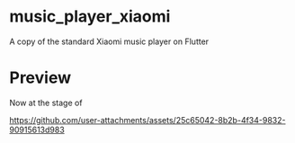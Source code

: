 # music_player_xiaomi

A copy of the standard Xiaomi music player on Flutter
# Preview
Now at the stage of


https://github.com/user-attachments/assets/25c65042-8b2b-4f34-9832-90915613d983

